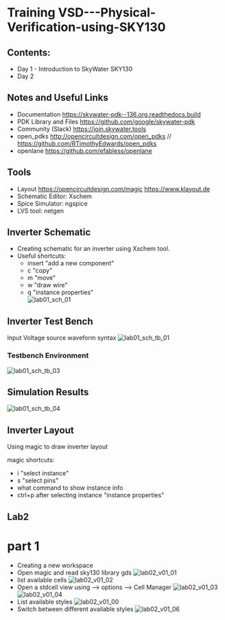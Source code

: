 # Training VSD---Physical-Verification-using-SKY130

## Contents:
- Day 1 - Introduction to SkyWater SKY130
- Day 2 
## Notes and Useful Links

- Documentation https://skywater-pdk--136.org.readthedocs.build
- PDK Library and Files https://github.com/google/skywater-pdk
- Community (Slack) https://join.skywater.tools
- open_pdks http://opencircuitdesign.com/open_pdks // https://github.com/RTimothyEdwards/open_pdks
- openlane https://github.com/efabless/openlane

## Tools
- Layout https://opencircuitdesign.com/magic https://www.klayout.de
- Schematic Editor: Xschem
- Spice Simulator: ngspice
- LVS tool: netgen

## Inverter Schematic
- Creating schematic for an inverter using Xschem tool.
- Useful shortcuts:
	- insert "add a new component"
	- c "copy"
	- m "move"
	- w "draw wire"
	- q "instance properties"  
![lab01_sch_01](https://user-images.githubusercontent.com/16929397/135584193-b8cbf605-de4a-4153-b16b-c1ec0ac7e20a.JPG)

## Inverter Test Bench

Input Voltage source waveform syntax
![lab01_sch_tb_01](https://user-images.githubusercontent.com/16929397/135584661-992d925c-a72a-448c-a846-f37578b35887.JPG)

### Testbench Environment 
![lab01_sch_tb_03](https://user-images.githubusercontent.com/16929397/135586429-ffd8a93b-f60c-43a9-8815-e82517badb19.JPG)

## Simulation Results
![lab01_sch_tb_04](https://user-images.githubusercontent.com/16929397/135586368-d0666c35-5d3d-46df-93c3-bae2f089116e.JPG)



## Inverter Layout
Using magic to draw inverter layout

magic shortcuts:
- i "select instance"
- s "select pins"
- what command to show instance info
- ctrl+p after selecting instance "instance properties"

## Lab2
# part 1
- Creating a new workspace 
- Open magic and read sky130 library gds
![lab02_v01_01](https://user-images.githubusercontent.com/16929397/135720178-941c2c8d-44ab-4cd9-8473-e8ff9173564c.png)
- list available cells
![lab02_v01_02](https://user-images.githubusercontent.com/16929397/135720222-eeceb18f-9a5d-4751-b0a4-52e97f58d460.png)
- Open a stdcell view using --> options --> Cell Manager
![lab02_v01_03](https://user-images.githubusercontent.com/16929397/135720257-f8182d04-3f09-4ee2-bcf6-590f5e0680d4.png)
![lab02_v01_04](https://user-images.githubusercontent.com/16929397/135720301-e198b10a-5f61-456e-9e7d-586c8778296e.png)
- List available styles
![lab02_v01_00](https://user-images.githubusercontent.com/16929397/135720100-e531a006-a4a7-4b41-8f48-dfa1324dab68.png)
- Switch between different available styles
![lab02_v01_06](https://user-images.githubusercontent.com/16929397/135720327-d919197a-0e18-41a3-8bb7-3f1f6921997a.png)
